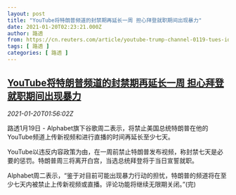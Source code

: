 ```yaml
---
layout: post
title: "YouTube将特朗普频道的封禁期再延长一周 担心拜登就职期间出现暴力"
date: 2021-01-20T02:23:21.000Z
author: 路透
from: https://cn.reuters.com/article/youtube-trump-channel-0119-tues-idCNKBS29P05X
tags: [ 路透 ]
categories: [ 路透 ]
---
```

<!--1611109401000-->
[YouTube将特朗普频道的封禁期再延长一周 担心拜登就职期间出现暴力](https://cn.reuters.com/article/youtube-trump-channel-0119-tues-idCNKBS29P05X)
------

<div>
<div><i>2021-01-20T01:56:02Z</i></div><p>路透1月19日 - Alphabet旗下谷歌周二表示，将禁止美国总统特朗普在他的YouTube频道上传新视频和进行直播的时间再延长至少七天。</p><p>YouTube以违反内容政策为由，在一周前禁止特朗普发布视频，称封禁七天是必要的惩罚。特朗普周三将离开白宫，当选总统拜登将于当日宣誓就职。</p><p>Alphabet周二表示，“鉴于对目前可能出现暴力行动的担忧，特朗普的频道将在至少七天内被禁止上传新视频或直播。评论功能将继续无限期关闭。”(完)</p>
</div>
